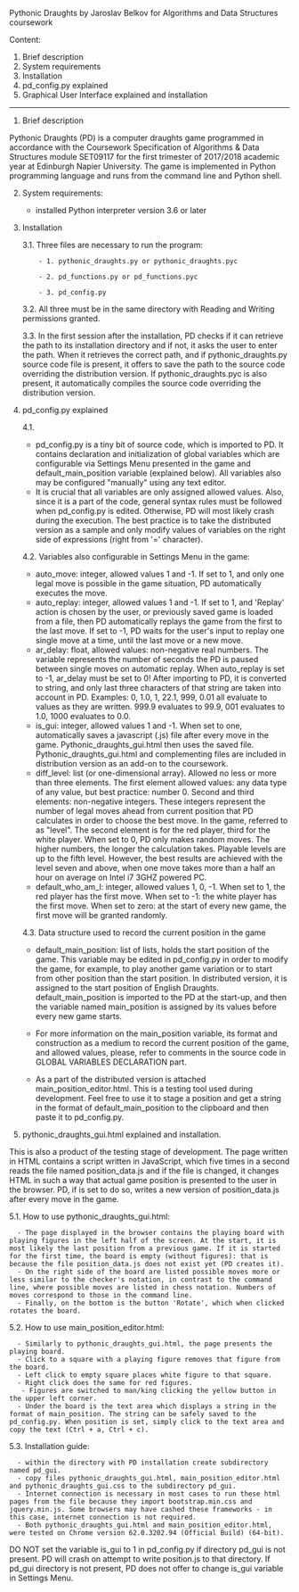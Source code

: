 Pythonic Draughts
by Jaroslav Belkov
for Algorithms and Data Structures coursework

Content:
1. Brief description
2. System requirements
3. Installation 
4. pd_config.py explained
5. Graphical User Interface explained and installation
--------------------------------------------------------

1. Brief description

  Pythonic Draughts (PD) is a computer draughts game programmed in accordance with the Coursework Specification of Algorithms & Data Structures module SET09117 for the first trimester of 2017/2018 academic year at Edinburgh Napier University. The game is implemented in Python programming language and runs from the command line and Python shell.  
  
2. System requirements:
 
   - installed Python interpreter version 3.6 or later 
 
 
3. Installation
 
    3.1. Three files are necessary to run the program:
     
           - 1. pythonic_draughts.py or pythonic_draughts.pyc
           
           - 2. pd_functions.py or pd_functions.pyc
           
           - 3. pd_config.py
        
     3.2. All three must be in the same directory with Reading and Writing permissions granted.
   
     3.3. In the first session after the installation, PD checks if it can retrieve the path to its installation directory and if not, it asks the user to enter the path. When it retrieves the correct path, and if pythonic_draughts.py source code file is present, it offers to save the path to the source code overriding the distribution version. If pythonic_draughts.pyc is also present, it automatically compiles the source code overriding the distribution version.
   
 4. pd_config.py explained
 
    4.1.
    - pd_config.py is a tiny bit of source code, which is imported to PD. It contains declaration and initialization of global variables which are configurable via Settings Menu presented in the game and default_main_position variable (explained below). All variables also may be configured "manually" using any text editor.
    - It is crucial that all variables are only assigned allowed values. Also, since it is a part of the code, general syntax rules must be followed when pd_config.py is edited. Otherwise, PD will most likely crash during the execution. The best practice is to take the distributed version as a sample and only modify values of variables on the right side of expressions (right from '=' character).
    
    4.2. Variables also configurable in Settings Menu in the game:
    - auto_move: integer, allowed values 1 and -1. If set to 1, and only one legal move is possible in the game situation, PD automatically executes the move.
    - auto_replay: integer, allowed values 1 and -1. If set to 1, and 'Replay' action is chosen by the user, or previously saved game is loaded from a file, then PD automatically replays the game from the first to the last move. If set to -1, PD waits for the user's input to replay one single move at a time, until the last move or a new move.
    - ar_delay: float, allowed values: non-negative real numbers. The variable represents the number of seconds the PD is paused between single moves on automatic replay. When auto_replay is set to -1, ar_delay must be set to 0! After importing to PD, it is converted to string, and only last three characters of that string are taken into account in PD. Examples: 0, 1.0, 1, 22.1, 999, 0.01 all evaluate to values as they are written. 999.9 evaluates to 99.9, 001 evaluates to 1.0, 1000 evaluates to 0.0.
    - is_gui: integer, allowed values 1 and -1. When set to one, automatically saves a javascript (.js) file after every move in the game. Pythonic_draughts_gui.html then uses the saved file. Pythonic_draughts_gui.html and complementing files are included in distribution version as an add-on to the coursework.
    - diff_level: list (or one-dimensional array). Allowed no less or more than three elements. The first element allowed values: any data type of any value, but best practice: number 0. Second and third elements: non-negative integers. These integers represent the number of legal moves ahead from current position that PD calculates in order to choose the best move. In the game, referred to as "level". The second element is for the red player, third for the white player. When set to 0, PD only makes random moves. The higher numbers, the longer the calculation takes. Playable levels are up to the fifth level. However, the best results are achieved with the level seven and above, when one move takes more than a half an hour on average on Intel i7 3GHZ powered PC. 
    - default_who_am_I: integer, allowed values 1, 0, -1. When set to 1, the red player has the first move. When set to -1: the white player has the first move. When set to zero: at the start of every new game, the first move will be granted randomly.
    
    4.3. Data structure used to record the current position in the game
    
    - default_main_position: list of lists, holds the start position of the game. This variable may be edited in pd_config.py in order to modify the game, for example, to play another game variation or to start from other position than the start position. In distributed version, it is assigned to the start position of English Draughts. default_main_position is imported to the PD at the start-up, and then the variable named main_position is assigned by its values before every new game starts.
    
     - For more information on the main_position variable, its format and construction as a medium to record the current position of the game, and allowed values, please, refer to comments in the source code in GLOBAL VARIABLES DECLARATION part.
     
     - As a part of the distributed version is attached main_position_editor.html. This is a testing tool used during development. Feel free to use it to stage a position and get a string in the format of default_main_position to the clipboard and then paste it to pd_config.py.
     
   5. pythonic_draughts_gui.html explained and installation.
   
   This is also a product of the testing stage of development. The page written in HTML contains a script written in JavaScript, which five times in a second reads the file named position_data.js and if the file is changed, it changes HTML in such a way that actual game position is presented to the user in the browser. PD, if is set to do so, writes a new version of position_data.js after every move in the game. 
   
   5.1.  How to use pythonic_draughts_gui.html:
   
      - The page displayed in the browser contains the playing board with playing figures in the left half of the screen. At the start, it is most likely the last position from a previous game. If it is started for the first time, the board is empty (without figures): that is because the file position_data.js does not exist yet (PD creates it).
      - On the right side of the board are listed possible moves more or less similar to the checker's notation, in contrast to the command line, where possible moves are listed in chess notation. Numbers of moves correspond to those in the command line. 
      - Finally, on the bottom is the button 'Rotate', which when clicked rotates the board.
    
   5.2. How to use main_position_editor.html: 
   
      - Similarly to pythonic_draughts_gui.html, the page presents the playing board.
      - Click to a square with a playing figure removes that figure from the board.
      - Left click to empty square places white figure to that square.
      - Right click does the same for red figures.
       - Figures are switched to man/king clicking the yellow button in the upper left corner.
      - Under the board is the text area which displays a string in the format of main_position. The string can be safely saved to the pd_config.py. When position is set, simply click to the text area and copy the text (Ctrl + a, Ctrl + c).
    
   5.3. Installation guide: 
   
      - within the directory with PD installation create subdirectory named pd_gui.
      - copy files pythonic_draughts_gui.html, main_position_editor.html and pythonic_draughts_gui.css to the subdirectory pd_gui.
      - Internet connection is necessary in most cases to run these html pages from the file because they import bootstrap.min.css and jquery.min.js. Some browsers may have cashed these frameworks - in this case, internet connection is not required.
      - Both pythonic_draughts_gui.html and main_position_editor.html, were tested on Chrome version 62.0.3202.94 (Official Build) (64-bit).
   
   DO NOT set the variable is_gui to 1 in pd_config.py if directory pd_gui is not present. PD will crash on attempt to write position.js to that directory. If pd_gui directory is not present, PD does not offer to change is_gui variable in Settings Menu.
    
   
               
               
               
